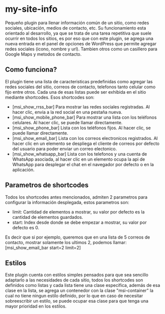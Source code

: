 # my-site-info
Pequeño plugin para llenar información común de un sitio, como redes sociales, ubicación, medios de contacto, etc.
Su funcionamiento esta orientado al desarrollo, ya que se trata de una tarea repetitiva que suele ocurrir en todos los sitios, es por eso que con este plugin, se agrega una nueva entrada en el panel de opciones de WordPress que permite agregar redes sociales (icono, nombre y url). Tambien otros como un casillero para Google Maps y metodos de contacto.

## Como funciona?
El plugin tiene una lista de caracteristicas predefinidas como agregar las redes sociales del sitio, correos de contacto, telefonos tanto celular como fijo entre otros.
Cada una de esas listas puede ser exhibida en el sitio mediante shortcodes.
Esos shortcodes son:

- [msi_show_rrss_bar] Para mostrar las redes sociales registradas. Al hacer clic, envia a la red social en una pestaña nueva.
- [msi_show_mobile_phone_bar] Para mostrar una lista con los teléfonos celulares. Al hacer clic, se puede llamar directamente.
- [msi_show_phone_bar] Lista con los teléfonos fijos. Al hacer clic, se puede llamar directamente.
- [msi_show_email_bar] Lista con los correos electronicos registrados. Al hacer clic en un elemento se despliega el cliente de correos por defecto del usuario para poder enviar un correo electonico.
- [msi_show_whatsapp_bar] Lista con los telefonos y una cuenta de WhatsApp asociada, al hacer clic en un elemento ocupa la api de WhatsApp para desplegar el chat en el navegador por defecto o en la aplicación.

## Parametros de shortcodes
Todos los shortcodes antes mencionados, admiten 2 parametros para configurar la información desplegada, estos parametros son:
- limit: Cantidad de elementos a mostrar, su valor por defecto es la cantidad de elementos guardados.
- start: Index desde donde se debe empezar a mostrar, su valor por defecto es 0.

Es decir que si por ejemplo, queremos que en una lista de 5 correos de contacto, mostrar solamente los ultimos 2, podemos llamar:
[msi_show_email_bar start=2 limit=2]

## Estilos
Este plugin cuenta con estilos simples pensados para que sea sencillo adaptarlo a las necesidades de cada sitio, todos los shortcodes son definidos como listas y cada lista tiene una clase especifica, además de esa clase en la lista, se agrega un contenedor con la clase "msi-container" la cual no tiene ningun estilo definido, por lo que en caso de necesitar sobreescribir un estilo, se puede ocupar esa clase para que tenga una mayor prioridad en los estilos.